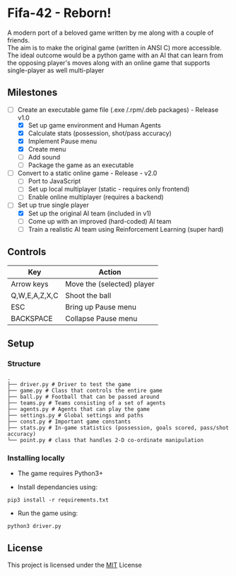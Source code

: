 
# Fifa-42 - Reborn!
A modern port of a beloved game written by me along with a couple of friends.  
The aim is to make the original game (written in ANSI C) more accessible.  
The ideal outcome would be a python game with an AI that can learn from the opposing player's moves along with an online game that supports single-player as well multi-player

## Milestones
- [ ] Create an executable game file (.exe /.rpm/.deb packages) - Release v1.0
  - [x] Set up game environment and Human Agents
  - [x] Calculate stats (possession, shot/pass accuracy)
  - [x] Implement Pause menu
  - [x] Create menu
  - [ ] Add sound
  - [ ] Package the game as an executable
- [ ] Convert to a static online game - Release - v2.0
  - [ ] Port to JavaScript
  - [ ] Set up local multiplayer (static - requires only frontend)
  - [ ] Enable online multiplayer (requires a backend)
- [ ] Set up true single player
  - [x] Set up the original AI team (included in v1)
  - [ ] Come up with an improved (hard-coded) AI team
  - [ ] Train a realistic AI team using Reinforcement Learning (super hard)

## Controls
  Key                  | Action                     |
  -------------------- | -------------------------- |
  Arrow keys           | Move the (selected) player |
  Q,W,E,A,Z,X,C        | Shoot the ball             |
  ESC                  | Bring up Pause menu        |
  BACKSPACE            | Collapse Pause menu        |


## Setup
### Structure
```terminal
.
├── driver.py # Driver to test the game
├── game.py # Class that controls the entire game
├── ball.py # Football that can be passed around
├── teams.py # Teams consisting of a set of agents
├── agents.py # Agents that can play the game
├── settings.py # Global settings and paths
├── const.py # Important game constants
├── stats.py # In-game statistics (possession, goals scored, pass/shot accuracy)
└── point.py # class that handles 2-D co-ordinate manipulation
```

### Installing locally
* The game requires Python3+  

* Install dependancies using:  
```terminal
pip3 install -r requirements.txt
```

* Run the game using:  
```terminal
python3 driver.py
```

## License
This project is licensed under the [MIT](https://opensource.org/licenses/MIT) License
